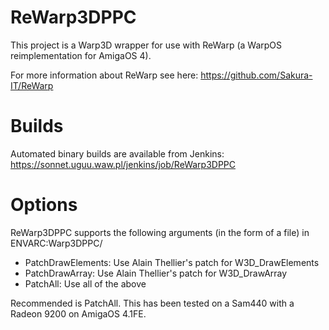 ReWarp3DPPC
===========

This project is a Warp3D wrapper for use with ReWarp (a WarpOS reimplementation
for AmigaOS 4).

For more information about ReWarp see here:
https://github.com/Sakura-IT/ReWarp

# Builds

Automated binary builds are available from Jenkins: https://sonnet.uguu.waw.pl/jenkins/job/ReWarp3DPPC

# Options

ReWarp3DPPC supports the following arguments (in the form of a file) in ENVARC:Warp3DPPC/

- PatchDrawElements:    Use Alain Thellier's patch for W3D_DrawElements
- PatchDrawArray:       Use Alain Thellier's patch for W3D_DrawArray
- PatchAll:             Use all of the above

Recommended is PatchAll. This has been tested on a Sam440 with a Radeon 9200 on AmigaOS 4.1FE.

